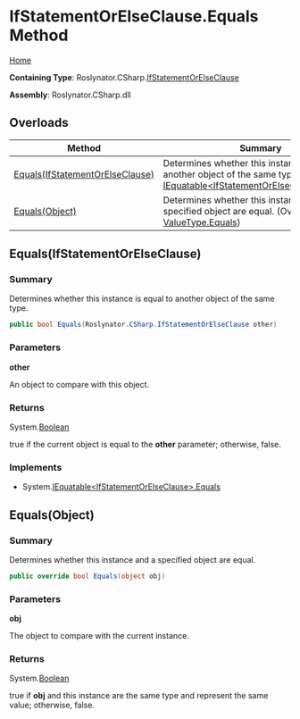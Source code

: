 # IfStatementOrElseClause\.Equals Method

[Home](../../../../README.md)

**Containing Type**: Roslynator\.CSharp\.[IfStatementOrElseClause](../README.md)

**Assembly**: Roslynator\.CSharp\.dll

## Overloads

| Method | Summary |
| ------ | ------- |
| [Equals(IfStatementOrElseClause)](#Roslynator_CSharp_IfStatementOrElseClause_Equals_Roslynator_CSharp_IfStatementOrElseClause_) | Determines whether this instance is equal to another object of the same type\. \(Implements [IEquatable\<IfStatementOrElseClause>.Equals](https://docs.microsoft.com/en-us/dotnet/api/system.iequatable-1.equals)\) |
| [Equals(Object)](#Roslynator_CSharp_IfStatementOrElseClause_Equals_System_Object_) | Determines whether this instance and a specified object are equal\. \(Overrides [ValueType.Equals](https://docs.microsoft.com/en-us/dotnet/api/system.valuetype.equals)\) |

## Equals\(IfStatementOrElseClause\) <a name="Roslynator_CSharp_IfStatementOrElseClause_Equals_Roslynator_CSharp_IfStatementOrElseClause_"></a>

### Summary

Determines whether this instance is equal to another object of the same type\.

```csharp
public bool Equals(Roslynator.CSharp.IfStatementOrElseClause other)
```

### Parameters

**other**

An object to compare with this object\.

### Returns

System\.[Boolean](https://docs.microsoft.com/en-us/dotnet/api/system.boolean)

true if the current object is equal to the **other** parameter; otherwise, false\.

### Implements

* System\.[IEquatable\<IfStatementOrElseClause>.Equals](https://docs.microsoft.com/en-us/dotnet/api/system.iequatable-1.equals)

## Equals\(Object\) <a name="Roslynator_CSharp_IfStatementOrElseClause_Equals_System_Object_"></a>

### Summary

Determines whether this instance and a specified object are equal\.

```csharp
public override bool Equals(object obj)
```

### Parameters

**obj**

The object to compare with the current instance\. 

### Returns

System\.[Boolean](https://docs.microsoft.com/en-us/dotnet/api/system.boolean)

true if **obj** and this instance are the same type and represent the same value; otherwise, false\. 